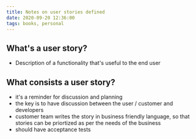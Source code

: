 ```yaml
---
title: Notes on user stories defined
date: 2020-09-20 12:36:00
tags: books, personal
---
```

## What's a user story?
- Description of a functionality that's useful to the end user

## What consists a user story?
- it's a reminder for discussion and planning
- the key is to have discussion between the user / customer and developers
- customer team writes the story in business friendly language, so that stories can be priortized as per the needs of the business
- should have acceptance tests

